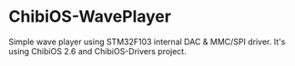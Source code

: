 # ChibiOS-WavePlayer
Simple wave player using STM32F103 internal DAC &amp; MMC/SPI driver. It's using ChibiOS 2.6 and ChibiOS-Drivers project.
